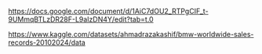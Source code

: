https://docs.google.com/document/d/1AiC7dOU2_RTPgCIF_t-9UMmqBTLzDR28F-L9aIzDN4Y/edit?tab=t.0

https://www.kaggle.com/datasets/ahmadrazakashif/bmw-worldwide-sales-records-20102024/data